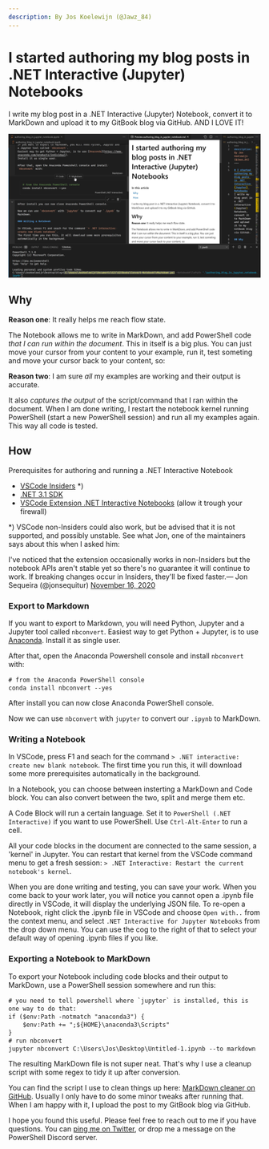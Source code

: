 ```yaml
---
description: By Jos Koelewijn (@Jawz_84)
---
```


# I started authoring my blog posts in .NET Interactive \(Jupyter\) Notebooks

I write my blog post in a .NET Interactive \(Jupyter\) Notebook, convert it to MarkDown and upload it to my GitBook blog via GitHub.
AND I LOVE IT!

![Screenshot](screenshot.jpg)

## Why

**Reason one**: It really helps me reach flow state.

The Notebook allows me to write in MarkDown, and add PowerShell code _that I can run within the document_. This in itself is a big plus. You can just move your cursor from your content to your example, run it, test someting and move your cursor back to your content, so:

**Reason two**: I am sure _all_ my examples are working and their output is accurate.

It also _captures the output_ of the script/command that I ran within the document. When I am done writing, I restart the notebook kernel running PowerShell \(start a new PowerShell session\) and run all my examples again. This way all code is tested.

## How

Prerequisites for authoring and running a .NET Interactive Notebook

* [VSCode Insiders](https://code.visualstudio.com/insiders/) \*\)
* [.NET 3.1 SDK](https://dotnet.microsoft.com/download/dotnet-core/3.1)
* [VSCode Extension .NET Interactive Notebooks](https://marketplace.visualstudio.com/items?itemName=ms-dotnettools.dotnet-interactive-vscode) \(allow it trough your firewall\)

\*\) VSCode non-Insiders could also work, but be advised that it is not supported, and possibly unstable. See what Jon, one of the maintainers says about this when I asked him:

I've noticed that the extension occasionally works in non-Insiders but the notebook APIs aren't stable yet so there's no guarantee it will continue to work. If breaking changes occur in Insiders, they'll be fixed faster.— Jon Sequeira \(@jonsequitur\) [November 16, 2020](https://twitter.com/jonsequitur/status/1328404886917058561?ref_src=twsrc%5Etfw)

### Export to Markdown

If you want to export to Markdown, you will need Python, Jupyter and a Jupyter tool called `nbconvert`. Easiest way to get Python + Jupyter, is to use [Anaconda](https://www.anaconda.com/products/individual). Install it as single user.

After that, open the Anaconda Powershell console and install `nbconvert` with:

```text
# from the Anaconda PowerShell console
conda install nbconvert --yes
```

After install you can now close Anaconda PowerShell console.

Now we can use `nbconvert` with `jupyter` to convert our `.ipynb` to MarkDown.

### Writing a Notebook

In VSCode, press F1 and seach for the command `> .NET interactive: create new blank notebook`. The first time you run this, it will download some more prerequisites automatically in the background.

In a Notebook, you can choose between insterting a MarkDown and Code block. You can also convert between the two, split and merge them etc.

A Code Block will run a certain language. Set it to `PowerShell (.NET Interactive)` if you want to use PowerShell. Use `Ctrl-Alt-Enter` to run a cell.

All your code blocks in the document are connected to the same session, a 'kernel' in Jupyter. You can restart that kernel from the VSCode command menu to get a fresh session: `> .NET Interactive: Restart the current notebook's kernel`.

When you are done writing and testing, you can save your work. When you come back to your work later, you will notice you cannot open a .ipynb file directly in VSCode, it will display the underlying JSON file. To re-open a Notebook, right click the .ipynb file in VSCode and choose `Open with..` from the context menu, and select `.NET Interactive for Jupyter Notebooks` from the drop down menu. You can use the cog to the right of that to select your default way of opening .ipynb files if you like.

### Exporting a Notebook to MarkDown

To export your Notebook including code blocks and their output to MarkDown, use a PowerShell session somewhere and run this:

```text
# you need to tell powershell where `jupyter` is installed, this is one way to do that:
if ($env:Path -notmatch "anaconda3") {
    $env:Path += ";${HOME}\anaconda3\Scripts"
}
# run nbconvert
jupyter nbconvert C:\Users\Jos\Desktop\Untitled-1.ipynb --to markdown
```

The resulting MarkDown file is not super neat. That's why I use a cleanup script with some regex to tidy it up after conversion.

You can find the script I use to clean things up here: [MarkDown cleaner on GitHub](https://github.com/Jawz84/GitBooks/blob/master/Convert-NotebookToMarkdown.ps1). Usually I only have to do some minor tweaks after running that. When I am happy with it, I upload the post to my GitBook blog via GitHub.

I hope you found this useful. Please feel free to reach out to me if you have questions. You can [ping me on Twitter](https://www.twitter.com/Jawz_84), or drop me a message on the PowerShell Discord server.

